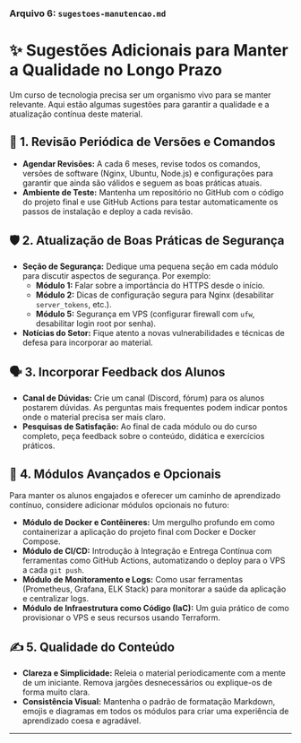 
### **Arquivo 6: `sugestoes-manutencao.md`**

# ✨ Sugestões Adicionais para Manter a Qualidade no Longo Prazo

Um curso de tecnologia precisa ser um organismo vivo para se manter relevante. Aqui estão algumas sugestões para garantir a qualidade e a atualização contínua deste material.

## 🔄 1. Revisão Periódica de Versões e Comandos

- **Agendar Revisões:** A cada 6 meses, revise todos os comandos, versões de software (Nginx, Ubuntu, Node.js) e configurações para garantir que ainda são válidos e seguem as boas práticas atuais.
- **Ambiente de Teste:** Mantenha um repositório no GitHub com o código do projeto final e use GitHub Actions para testar automaticamente os passos de instalação e deploy a cada revisão.

## 🛡️ 2. Atualização de Boas Práticas de Segurança

- **Seção de Segurança:** Dedique uma pequena seção em cada módulo para discutir aspectos de segurança. Por exemplo:
  - **Módulo 1:** Falar sobre a importância do HTTPS desde o início.
  - **Módulo 2:** Dicas de configuração segura para Nginx (desabilitar `server_tokens`, etc.).
  - **Módulo 5:** Segurança em VPS (configurar firewall com `ufw`, desabilitar login root por senha).
- **Notícias do Setor:** Fique atento a novas vulnerabilidades e técnicas de defesa para incorporar ao material.

## 🗣️ 3. Incorporar Feedback dos Alunos

- **Canal de Dúvidas:** Crie um canal (Discord, fórum) para os alunos postarem dúvidas. As perguntas mais frequentes podem indicar pontos onde o material precisa ser mais claro.
- **Pesquisas de Satisfação:** Ao final de cada módulo ou do curso completo, peça feedback sobre o conteúdo, didática e exercícios práticos.

## 🧩 4. Módulos Avançados e Opcionais

Para manter os alunos engajados e oferecer um caminho de aprendizado contínuo, considere adicionar módulos opcionais no futuro:

- **Módulo de Docker e Contêineres:** Um mergulho profundo em como containerizar a aplicação do projeto final com Docker e Docker Compose.
- **Módulo de CI/CD:** Introdução à Integração e Entrega Contínua com ferramentas como GitHub Actions, automatizando o deploy para o VPS a cada `git push`.
- **Módulo de Monitoramento e Logs:** Como usar ferramentas (Prometheus, Grafana, ELK Stack) para monitorar a saúde da aplicação e centralizar logs.
- **Módulo de Infraestrutura como Código (IaC):** Um guia prático de como provisionar o VPS e seus recursos usando Terraform.

## ✍️ 5. Qualidade do Conteúdo

- **Clareza e Simplicidade:** Releia o material periodicamente com a mente de um iniciante. Remova jargões desnecessários ou explique-os de forma muito clara.
- **Consistência Visual:** Mantenha o padrão de formatação Markdown, emojis e diagramas em todos os módulos para criar uma experiência de aprendizado coesa e agradável.

---

